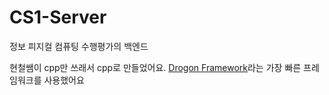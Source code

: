 # CS1-Server
정보 피지컬 컴퓨팅 수행평가의 백엔드

현철쌤이 cpp만 쓰래서 cpp로 만들었어요.
<a href="https://github.com/drogonframework/drogon">Drogon Framework</a>라는 가장 빠른 프레임워크를 사용했어요
